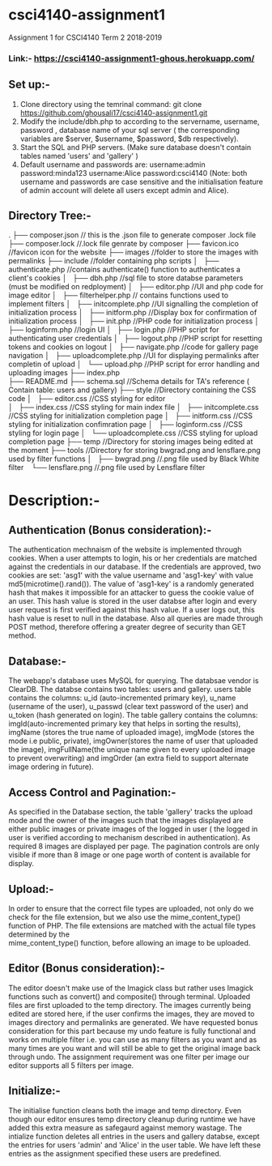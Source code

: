 # csci4140-assignment1
Assignment 1 for CSCI4140 Term 2 2018-2019

### Link:- https://csci4140-assignment1-ghous.herokuapp.com/
## Set up:-
1. Clone directory using the temrinal command:
    git clone https://github.com/ghousali17/csci4140-assignment1.git
2. Modify the include/dbh.php to according to the servername, username, password , database name of your sql server ( the corresponding 
    variables are $server, $username, $password, $db respectively).   
3. Start the SQL and PHP servers. (Make sure database doesn't contain tables named 'users' and 'gallery' )
4. Default username and passwords are:
   username:admin
   password:minda123
   username:Alice
   password:csci4140
   (Note: both username and passwords are case sensitive and the initialisation feature of admin account will delete all users except
   admin and Alice).
   
## Directory Tree:-
.
├── composer.json                                                    // this is the .json file to generate composer .lock file
├── composer.lock                                                    //.lock file genrate by composer
├── favicon.ico                                                      //favicon icon for the website
├── images                                                          //folder to store the images with permalinks
├── include               //folder containing php scripts
│   ├── authenticate.php                                //contains authenticate() function to authenticates a client's cookies
│   ├── dbh.php                                     //sql file to store databse parameters (must be modified on redployment)
│   ├── editor.php                                  //UI and php code for image editor
│   ├── filterhelper.php                            // contains functions used to implement filters
│   ├── initcomplete.php                            //UI signalling the completion of initialization process
│   ├── initform.php                                //Display box for confirmation of initialization process
│   ├── init.php                                    //PHP code for initialization process
│   ├── loginform.php                               //login UI
│   ├── login.php                                   //PHP script for authenticating user credentials
│   ├── logout.php                                  //PHP script for resetting tokens and cookies on logout
│   ├── navigate.php                                //code for gallery page navigation
│   ├── uploadcomplete.php                          //UI for displaying permalinks after completin of upload
│   └── upload.php                                  //PHP script for error handling and uploading images
├── index.php       
├── README.md
├── schema.sql                                     //Schema details for TA's reference ( Contain table: users and gallery)
├── style                                          //Directory containing the CSS code
│   ├── editor.css                                 //CSS styling for editor  
│   ├── index.css                                  //CSS styling for main index file
│   ├── initcomplete.css                           //CSS styling for initialization completion page
│   ├── initform.css                               //CSS styling for initialization confimration page
│   ├── loginform.css                              //CSS styling for login page
│   └── uploadcomplete.css                         //CSS styling for upload completion page
├── temp                                        //Directory for storing images being edited at the moment
├── tools                                       //Directory for storing bwgrad.png and lensflare.png used by filter functions
│   ├── bwgrad.png                              //.png file used by Black White filter
    └── lensflare.png                           //.png file used by Lensflare filter
    
    
# Description:-
## Authentication (Bonus consideration):-
The authentication mechnaism of the website is implemented through cookies. When a user attempts to login, his or her credentials are
matched against the credentials in our database. If the credentials are approved, two cookies are set: 'asg1' with the value username and 'asg1-key' with value md5(microtime().rand()). The value of 'asg1-key' is a randomly generated hash that makes it impossible for an 
attacker to guess the cookie value of an user. This hash value is stored in the user databse after login and every user request is 
first verified against this hash value. If a user logs out, this hash value is reset to null in the database. Also all queries are 
made through POST method, therefore offering a greater degree of security than GET method.

## Database:-
The webapp's database uses MySQL for querying. The databsae vendor is ClearDB. The databse contains two tables: users and gallery. users table contains the columns: u_id (auto-incremented primary key), u_name (username of the user), u_passwd (clear text password of the user) and u_token (hash generated on login). The table gallery contains the columns: imgId(auto-incremented primary key that helps in sorting the results), imgName (stores the true name of uploaded image), imgMode (stores the mode i.e public, private), imgOwner(stores the name of user that uploaded the image), imgFullName(the unique name given to every uploaded image to prevent overwriting) and imgOrder (an extra field to support alternate image ordering in future).

## Access Control and Pagination:-
As specified in the Database section, the table 'gallery' tracks the upload mode and the owner of the images such that the images displayed are either public images or private images of the logged in user ( the logged in user is verified according to mechanism described in authentication). As required 8 images are displayed per page. The pagination controls are only visible if more than 8 image
or one page worth of content is available for display.
    
## Upload:-
In order to ensure that the correct file types are uploaded, not only do we check for the file extension, but we also use the 
mime_content_type() function of PHP. The file extensions are matched with the actual file types determined by the  
mime_content_type() function, before allowing an image to be uploaded.
    
## Editor (Bonus consideration):-
The editor doesn't make use of the Imagick class but rather uses Imagick functions such as convert() and composite() through terminal. Uploaded files are first uploaded to the temp directory. The images currently being edited are stored here, if the user confirms the images, they are moved to images directory and permalinks are generated. We have requested bonus consideration for this part because my undo feature is fully functional and works on multiple filter i.e. you can use as many filters as you want and as many times are you want and will still be able to get the original image back through undo. The assignment requirement was one filter per image
our editor supports all 5 filters per image.
    
## Initialize:-
The initialise function cleans both the image and temp directory. Even though our editor ensures temp directory cleanup during runtime 
we have added this extra measure as safegaurd against memory wastage. The intialize function deletes all entries in the users
and gallery databse, except the entries for users 'admin' and 'Alice' in the user table. We have left these entries as the assignment specified these users are predefined. 


